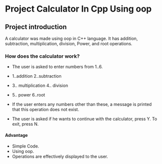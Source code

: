 # Project Calculator In Cpp Using oop

## Project introduction

A calculator was made using oop in C++ language. It has addition, subtraction, multiplication, division, Power, and root operations.

### How does the calculator work?

* The user is asked to enter numbers from 1..6.
* 1..addition         2..subtraction
* 3.. multiplication     4.. division
* 5.. power        6..root

* If the user enters any numbers other than these, a message is printed that this operation does not exist.
* The user is asked if he wants to continue with the calculator, press Y. To exit, press N.

#### Advantage

* Simple Code.
* Using oop.
* Operations are effectively displayed to the user.

